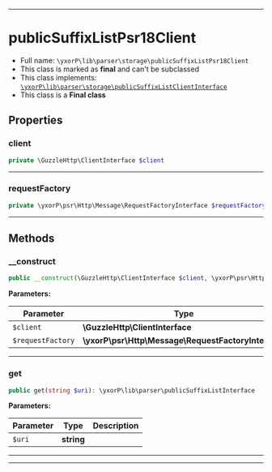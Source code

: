 ***

# publicSuffixListPsr18Client





* Full name: `\yxorP\lib\parser\storage\publicSuffixListPsr18Client`
* This class is marked as **final** and can't be subclassed
* This class implements:
[`\yxorP\lib\parser\storage\publicSuffixListClientInterface`](./publicSuffixListClientInterface.md)
* This class is a **Final class**



## Properties


### client



```php
private \GuzzleHttp\ClientInterface $client
```






***

### requestFactory



```php
private \yxorP\psr\Http\Message\RequestFactoryInterface $requestFactory
```






***

## Methods


### __construct



```php
public __construct(\GuzzleHttp\ClientInterface $client, \yxorP\psr\Http\Message\RequestFactoryInterface $requestFactory): mixed
```








**Parameters:**

| Parameter | Type | Description |
|-----------|------|-------------|
| `$client` | **\GuzzleHttp\ClientInterface** |  |
| `$requestFactory` | **\yxorP\psr\Http\Message\RequestFactoryInterface** |  |




***

### get



```php
public get(string $uri): \yxorP\lib\parser\publicSuffixListInterface
```








**Parameters:**

| Parameter | Type | Description |
|-----------|------|-------------|
| `$uri` | **string** |  |




***


***

